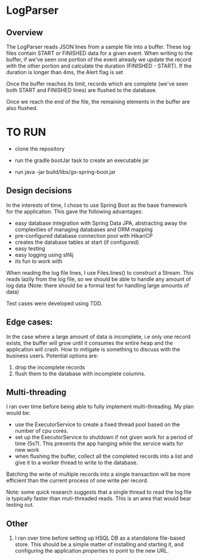 # LogParser

## Overview
The LogParser reads JSON lines from a sample file into a buffer.
These log files contain START or FINISHED data for a given event.
When writing to the buffer, if we've seen one portion of the event already we update the record with the other portion
and calculate the duration (FINISHED - START). If the duration is longer than 4ms, the Alert flag is set

Once the buffer reaches its limit, records which are complete (we've seen both START and FINISHED lines) are flushed to
the database.

Once we reach the end of the file, the remaining elements in the buffer are also flushed.

TO RUN
======
- clone the repository
- run the gradle bootJar task to create an executable jar

- run java -jar build/libs/gs-spring-boot.jar <path to input file>


Design decisions
----------------
In the interests of time, I chose to use Spring Boot as the base framework for the application.
This gave the following advantages:
- easy database integration with Spring Data JPA, abstracting away the complexities of managing databases and ORM mapping
- pre-configured database connection pool with HikariCP
- creates the database tables at start (if configured)
- easy testing
- easy logging using slf4j
- its fun to work with

When reading the log file lines, I use Files.lines() to construct a Stream.
This reads lazily from the log file, so we should be able to handle any amount of log data
(Note: there should be a formal test for handling large amounts of data)

Test cases were developed using TDD.

Edge cases:
----------
In the case where a large amount of data is incomplete, i.e only one record exists, the buffer will grow until it consumes
the entire heap and the application will crash.
How to mitigate is something to discuss with the business users. Potential options are:
1. drop the incomplete records
2. flush them to the database with incomplete columns.

Multi-threading
---------------
I ran over time before being able to fully implement multi-threading.
My plan would be:
- use the ExecutorService to create a fixed thread pool based on the number of cpu cores.
- set up the ExecutorService to shutdown if not given work for a period of time (5s?).
This prevents the app hanging while the service waits for new work
- when flushing the buffer, collect all the completed records into a list and give it to a worker thread to write to the
database.

Batching the write of multiple records into a single transaction will be more efficient than the current process of
one write per record.


Note: some quick research suggests that a single thread to read the log file is typically faster than muti-threaded reads.
This is an area that would bear testing out.

Other
-----
1. I ran over time before setting up HSQL DB as a standalone file-based store.
This should be a simple matter of installing and starting it, and configuring the application.properties to point to the
new URL.



